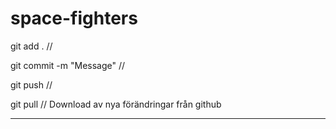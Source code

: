 # space-fighters

git add . // 

git commit -m "Message" //

git push // 

git pull // Download av nya förändringar från github

________________________________________________________________________



